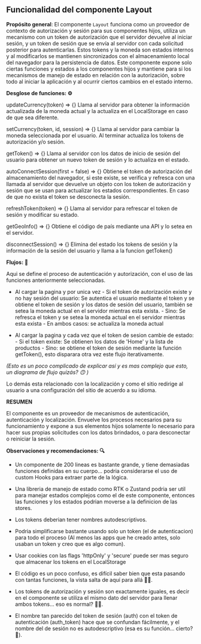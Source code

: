 ## Funcionalidad del componente Layout

**Propósito general**: El componente `Layout` funciona como un proveedor de contexto de autorización y sesión para sus componentes hijos, utiliza un mecanismo con un token de autorización que el servidor devuelve al iniciar sesión, y un token de sesión que se envía al servidor con cada solicitud posterior para autenticarlas. Estos tokens y la moneda son estados internos y al modificarlos se mantienen sincronizados con el almacenamiento local del navegador para la persistencia de datos.
Este componente expone solo ciertas funciones y estados a los componentes hijos y mantiene para si los mecanismos de manejo de estado en relación con la autorización, sobre todo al iniciar la aplicación y al ocurrir ciertos cambios en el estado interno.

**Desglose de funciones:  ⚙️**

updateCurrency(token) => {}
Llama al servidor para obtener la información actualizada de la moneda actual y la actualiza en el LocalStorage en caso de que sea diferente.

setCurrency(token, id, session) => {}
Llama al servidor para cambiar la moneda seleccionada por el usuario. Al terminar actualiza los tokens de autorización y/o sesión.

getToken() => {}
Llama al servidor con los datos de inicio de sesión del usuario para obtener un nuevo token de sesión y lo actualiza en el estado.

autoConnectSession(first = false) => {}
Obtiene el token de autorización del almacenamiento del navegador, si este existe, se verifica y refresca con una llamada al servidor que devuelve un objeto con los token de autorización y sesión que se usan para actualizar los estados correspondientes. En caso de que no exista el token se desconecta la sesión. 

refreshToken(token) => {}
Llama al servidor para refrescar el token de sesión y modificar su estado.

getGeoInfo() => {}
Obtiene el código de país mediante una API y lo setea en el servidor.

disconnectSession() => {}
Elimina del estado los tokens de sesión y la información de la sesión del usuario y llama a la funcion getToken()
	
 

 **Flujos: 🌊**
 
Aqui se define el proceso de autenticación y autorización, con el uso de las funciones anteriormente seleccionadas.

- Al cargar la pagina y por unica vez
		- Si el token de autorización existe y no hay sesión del usuario: Se autentica el usuario mediante el token y se obtiene el token de sesión y los datos de sesión del usuario, también se setea la moneda actual en el servidor mientras esta exista.
		- Sino: Se refresca el token y se setea la moneda actual en el servidor mientras esta exista 
		- En ambos casos: se actualiza la moneda actual

- Al cargar la pagina y cada vez que el token de sesion cambie de estado:
		- Si el token existe: Se obtienen los datos de 'Home' y la lista de productos
		- Sino: se obtiene el token de sesión mediante la función getToken(), esto disparara otra vez este flujo iterativamente.

*(Esto es un poco complicado de explicar así y es mas complejo que esto, un diagrama de flujo quizás? 🙃 )*

Lo demás esta relacionado con la localización y como el sitio redirige al usuario a una configuración del sitio de acuerdo a su idioma.



**RESUMEN**

El componente es un proveedor de mecanismos de autenticación, autenticación y localización. Envuelve los procesos necesarios para su funcionamiento y expone a sus elementos hijos solamente lo necesario para hacer sus propias solicitudes con los datos brindados, o para desconectar o reiniciar la sesión.


**Observaciones y recomendaciones: 🔍**

- Un componente de 200 lineas es bastante grande, y tiene demasiadas funciones definidas en su cuerpo... podria considerarse el uso de custom Hooks para extraer parte de la lógica.
- Una libreria de manejo de estado como RTK o Zustand podria ser util para manejar estados complejos como el de este componente, entonces las funciones y los estados podrian moverse a la definicion de las stores.
- Los tokens deberian tener nombres autodescriptivos.
- Podria simplificarse bastante usando solo un token (el de autenticacion) para todo el proceso (Al menos las apps que he creado antes, solo usaban un token y creo que es algo comun).
- Usar cookies con las flags 'httpOnly' y 'secure' puede ser mas seguro que almacenar los tokens en el LocalStorage 

- El código es un poco confuso, es difícil saber bien que esta pasando con tantas funciones, la vista salta de aquí para allá 😵‍💫.
- Los tokens de autorización y sesión son exactamente iguales, 
es decir en el componente se utiliza el mismo dato del servidor para llenar ambos tokens... eso es normal? 🤔😅.
- El nombre tan parecido del token de sesión (auth) con el token de autenticación (auth_token) hace que se confundan fácilmente, y el nombre del de sesión no es autodescriptivo (esa es su función... cierto? 🥺).
 
				
	
